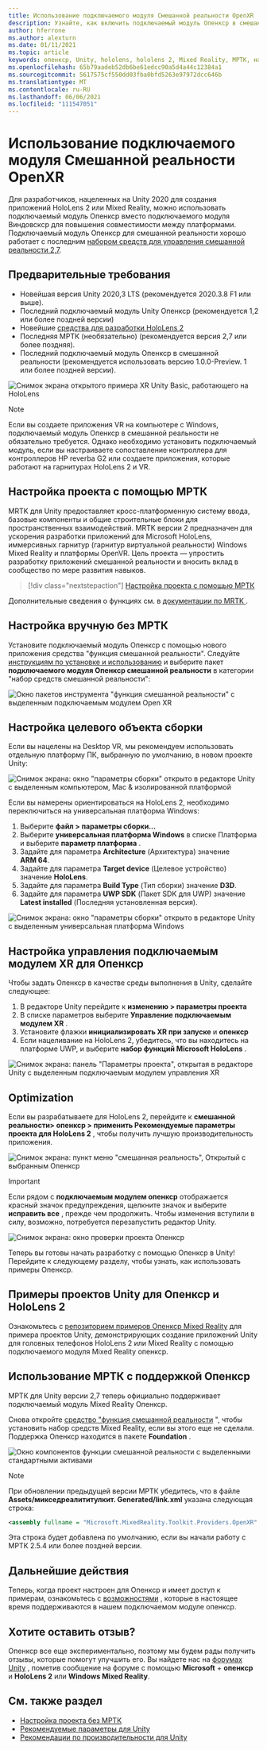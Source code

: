 ```yaml
---
title: Использование подключаемого модуля Смешанной реальности OpenXR
description: Узнайте, как включить подключаемый модуль Опенкср в смешанной реальности для проектов Unity.
author: hferrone
ms.author: alexturn
ms.date: 01/11/2021
ms.topic: article
keywords: опенкср, Unity, hololens, hololens 2, Mixed Reality, МРТК, набор средств для смешанной реальности, дополненная реальность, виртуальная реальность, гарнитуры смешанной реальности, обучение, учебник, начало работы
ms.openlocfilehash: 65b79aadeb52db6be61edcc90a5d4a44c12384a1
ms.sourcegitcommit: 5617575cf550dd03fba0bfd5263e97972dcc646b
ms.translationtype: MT
ms.contentlocale: ru-RU
ms.lasthandoff: 06/06/2021
ms.locfileid: "111547051"
---
```

# <a name="using-the-mixed-reality-openxr-plugin"></a>Использование подключаемого модуля Смешанной реальности OpenXR

Для разработчиков, нацеленных на Unity 2020 для создания приложений HoloLens 2 или Mixed Reality, можно использовать подключаемый модуль Опенкср вместо подключаемого модуля Виндовскср для повышения совместимости между платформами.  Подключаемый модуль Опенкср для смешанной реальности хорошо работает с последним [набором средств для управления смешанной реальности 2,7](/windows/mixed-reality/mrtk-unity).

## <a name="prerequisites"></a>Предварительные требования

* Новейшая версия Unity 2020,3 LTS (рекомендуется 2020.3.8 F1 или выше).
* Последний подключаемый модуль Unity Опенкср (рекомендуется 1,2 или более поздней версии)
* Новейшие [средства для разработки HoloLens 2](/windows/mixed-reality/develop/install-the-tools?tabs=unity#installation-checklist)
* Последняя МРТК (необязательно) (рекомендуется версия 2,7 или более поздняя).
* Последний подключаемый модуль Опенкср в смешанной реальности (рекомендуется использовать версию 1.0.0-Preview. 1 или более поздней версии).

![Снимок экрана открытого примера XR Unity Basic, работающего на HoloLens](images/openxr-example.png)

> [!NOTE]
> Если вы создаете приложения VR на компьютере с Windows, подключаемый модуль Опенкср в смешанной реальности не обязательно требуется. Однако необходимо установить подключаемый модуль, если вы настраиваете сопоставление контроллера для контроллеров HP reverbа G2 или создаете приложения, которые работают на гарнитурах HoloLens 2 и VR.

## <a name="setting-up-your-project-with-mrtk"></a>Настройка проекта с помощью МРТК

MRTK для Unity предоставляет кросс-платформенную систему ввода, базовые компоненты и общие строительные блоки для пространственных взаимодействий. MRTK версии 2 предназначен для ускорения разработки приложений для Microsoft HoloLens, иммерсивных гарнитур (гарнитур виртуальной реальности) Windows Mixed Reality и платформы OpenVR. Цель проекта — упростить разработку приложений смешанной реальности и вносить вклад в сообщество по мере развития навыков.

> [!div class="nextstepaction"]
> [Настройка проекта с помощью МРТК](./tutorials/mr-learning-base-02.md?tabs=openxr)

Дополнительные сведения о функциях см. в [документации по MRTK ](/windows/mixed-reality/mrtk-unity).

## <a name="manual-setup-without-mrtk"></a>Настройка вручную без МРТК

Установите подключаемый модуль Опенкср с помощью нового приложения средства "функция смешанной реальности". Следуйте [инструкциям по установке и использованию](welcome-to-mr-feature-tool.md) и выберите пакет **подключаемого модуля Опенкср смешанной реальности** в категории "набор средств смешанной реальности":

![Окно пакетов инструмента "функция смешанной реальности" с выделенным подключаемым модулем Open XR](images/feature-tool-openxr.png)

## <a name="setting-your-build-target"></a>Настройка целевого объекта сборки

Если вы нацелены на Desktop VR, мы рекомендуем использовать отдельную платформу ПК, выбранную по умолчанию, в новом проекте Unity:

![Снимок экрана: окно "параметры сборки" открыто в редакторе Unity с выделенным компьютером, Mac & изолированной платформой](images/wmr-config-img-3.png)

Если вы намерены ориентироваться на HoloLens 2, необходимо переключиться на универсальная платформа Windows:

1. Выберите **файл > параметры сборки...**
2. Выберите **универсальная платформа Windows** в списке Платформа и выберите **параметр платформа** .
3. Задайте для параметра **Architecture** (Архитектура) значение **ARM 64**.
4. Задайте для параметра **Target device** (Целевое устройство) значение **HoloLens**.
5. Задайте для параметра **Build Type** (Тип сборки) значение **D3D**.
6. Задайте для параметра **UWP SDK** (Пакет SDK для UWP) значение **Latest installed** (Последняя установленная версия).

![Снимок экрана: окно "параметры сборки" открыто в редакторе Unity с выделенным универсальная платформа Windows](images/wmr-config-img-4.png)

## <a name="configuring-xr-plugin-management-for-openxr"></a>Настройка управления подключаемым модулем XR для Опенкср

Чтобы задать Опенкср в качестве среды выполнения в Unity, сделайте следующее:

1. В редакторе Unity перейдите к **изменению > параметры проекта**
2. В списке параметров выберите **Управление подключаемым модулем XR** .
3. Установите флажки **инициализировать XR при запуске** и **опенкср**
4. Если нацеливание на HoloLens 2, убедитесь, что вы находитесь на платформе UWP, и выберите **набор функций Microsoft HoloLens** .

![Снимок экрана: панель "Параметры проекта", открытая в редакторе Unity с выделенным подключаемым модулем управления XR](images/openxr-img-05.png)

## <a name="optimization"></a>Optimization

Если вы разрабатываете для HoloLens 2, перейдите к **смешанной реальности> опенкср > применить Рекомендуемые параметры проекта для HoloLens 2** , чтобы получить лучшую производительность приложения.

![Снимок экрана: пункт меню "смешанная реальность", Открытый с выбранным Опенкср](images/openxr-img-08.png)

> [!IMPORTANT]
> Если рядом с **подключаемым модулем опенкср** отображается красный значок предупреждения, щелкните значок и выберите **исправить все** , прежде чем продолжить. Чтобы изменения вступили в силу, возможно, потребуется перезапустить редактор Unity.

![Снимок экрана: окно проверки проекта Опенкср](images/openxr-img-06.png)

Теперь вы готовы начать разработку с помощью Опенкср в Unity!  Перейдите к следующему разделу, чтобы узнать, как использовать примеры Опенкср.

## <a name="unity-sample-projects-for-openxr-and-hololens-2"></a>Примеры проектов Unity для Опенкср и HoloLens 2

Ознакомьтесь с [репозиторием примеров Опенкср Mixed Reality](https://github.com/microsoft/OpenXR-Unity-MixedReality-Samples) для примера проектов Unity, демонстрирующих создание приложений Unity для головных телефонов HoloLens 2 или Mixed Reality с помощью подключаемого модуля Mixed Reality опенкср.

## <a name="using-mrtk-with-openxr-support"></a>Использование МРТК с поддержкой Опенкср

МРТК для Unity версии 2,7 теперь официально поддерживает подключаемый модуль Mixed Reality Опенкср.

Снова откройте [средство "функция смешанной реальности](welcome-to-mr-feature-tool.md) ", чтобы установить набор средств Mixed Reality, если вы этого еще не сделали. Поддержка Опенкср находится в пакете **Foundation** .

![Окно компонентов функции смешанной реальности с выделенными стандартными активами](images/mrft-install-openxr.png)

> [!NOTE]
> При обновлении предыдущей версии МРТК убедитесь, что в файле **Assets/микседреалититулкит. Generated/link.xml** указана следующая строка:
>
> ```xml
> <assembly fullname = "Microsoft.MixedReality.Toolkit.Providers.OpenXR" preserve="all"/>
> ```
>
> Эта строка будет добавлена по умолчанию, если вы начали работу с МРТК 2.5.4 или более поздней версии.

## <a name="next-steps"></a>Дальнейшие действия

Теперь, когда проект настроен для Опенкср и имеет доступ к примерам, ознакомьтесь с [возможностями](openxr-supported-features.md) , которые в настоящее время поддерживаются в нашем подключаемом модуле опенкср.

## <a name="have-feedback"></a>Хотите оставить отзыв?

Опенкср все еще экспериментально, поэтому мы будем рады получить отзывы, которые помогут улучшить его. Вы найдете нас на [форумах Unity](https://aka.ms/unityforums) , пометив сообщение на форуме с помощью **Microsoft**  +  **опенкср** и **HoloLens 2** или **Windows Mixed Reality**.

## <a name="see-also"></a>См. также раздел

* [Настройка проекта без МРТК](configure-unity-project.md)
* [Рекомендуемые параметры для Unity](recommended-settings-for-unity.md)
* [Рекомендации по производительности для Unity](performance-recommendations-for-unity.md#how-to-profile-with-unity)
